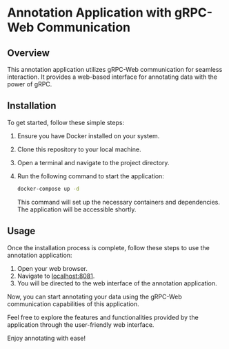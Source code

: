 # Annotation Application with gRPC-Web Communication

## Overview

This annotation application utilizes gRPC-Web communication for seamless interaction. It provides a web-based interface for annotating data with the power of gRPC.

## Installation

To get started, follow these simple steps:

1. Ensure you have Docker installed on your system.
2. Clone this repository to your local machine.
3. Open a terminal and navigate to the project directory.
4. Run the following command to start the application:

    ```bash
    docker-compose up -d
    ```

   This command will set up the necessary containers and dependencies. The application will be accessible shortly.

## Usage

Once the installation process is complete, follow these steps to use the annotation application:

1. Open your web browser.
2. Navigate to [localhost:8081](http://localhost:8081).
3. You will be directed to the web interface of the annotation application.

Now, you can start annotating your data using the gRPC-Web communication capabilities of this application.

Feel free to explore the features and functionalities provided by the application through the user-friendly web interface.

Enjoy annotating with ease!
